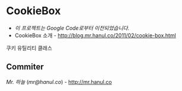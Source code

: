 
CookieBox
=========
* *이 프로젝트는 Google Code로부터 이전되었습니다.*
* CookieBox 소개 - http://blog.mr.hanul.co/2011/02/cookie-box.html

쿠키 유틸리티 클래스

Commiter
----
*Mr. 하늘* (_mr@hanul.co_) - http://mr.hanul.co
